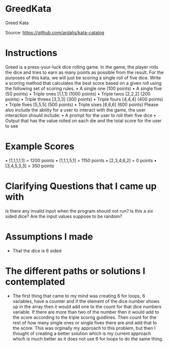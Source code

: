 # GreedKata

Greed Kata

Source: https://github.com/ardalis/kata-catalog

# Instructions
Greed is a press-your-luck dice rolling game. In the game, the player rolls the dice and tries to
earn as many points as possible from the result. For the purposes of this kata, we will just be
scoring a single roll of five dice.
Write a scoring method that calculates the best score based on a given roll using the following
set of scoring rules.
• A single one (100 points)
• A single five (50 points)
• Triple ones [1,1,1] (1000 points)
• Triple twos [2,2,2] (200 points)
• Triple threes [3,3,3] (300 points)
• Triple fours [4,4,4] (400 points)
• Triple fives [5,5,5] (500 points)
• Triple sixes [6,6,6] (600 points)
Please also include the ability for a user to interact with the game, the user interaction should
include:
• A prompt for the user to roll their five dice
• Output that has the value rolled on each die and the total score for the user to see

# Example Scores
• [1,1,1,1,1] = 1200 points
• [1,1,1,5,1] = 1150 points
• [2,3,4,6,2] = 0 points
• [3,4,5,3,3] = 350 points

# Clarifying Questions that I came up with
Is there any invalid input when the program should not run?
Is this a six sided dice?
Are the input values suppose to be random?

# Assumptions I made
- That the dice is 6 sided

# The different paths or solutions I contemplated
- The first thing that came to my mind was creating 6 for loops, 6 variables, have a counter and if the element of the dice number shows up in the array then it would add one to the count for that dice numbers variable. If there are more than two of the number then it would add to the score according to the triple scorng guidlines. Then count for the rest of how many single ones or single fives there are and add that to the score. This was orginally my approach to this problem, but then I thought of creating a better solution which is my current approach which is much better as it does not use 6 for loops to do the same thing. 
